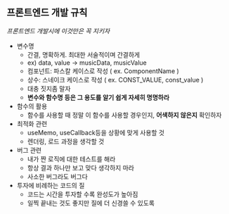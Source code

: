 ## 프론트엔드 개발 규칙

*프론트엔드 개발시에 이것만은 꼭 지키자*

- 변수명
  - 간결, 명확하게. 최대한 서술적이며 간결하게 
  - ex) data, value -> musicData, musicValue
  - 컴포넌트: 파스칼 케이스로 작성 ( ex. ComponentName )
  - 상수: 스네이크 케이스로 작성 ( ex. CONST_VALUE, const_value )
  - 대충 짓지좀 말자
  - **변수와 함수명 등은 그 용도를 알기 쉽게 자세히 명명하라**
- 함수의 활용
  - 함수를 사용할 때 정말 이 함수를 사용할 경우인지, **어색하지 않은지** 확인하자
- 최적화 관련
  - useMemo, useCallback등을 상황에 맞게 사용할 것
  - 렌더링, 로드 과정을 생각할 것
- 버그 관련
  - 내가 짠 로직에 대한 테스트를 해라
  - 항상 결과 하나만 보고 맞다 생각하지 마라
  - 사소한 버그라도 버그다
- 투자에 비례하는 코드의 질
  - 코드는 시간을 투자할 수록 완성도가 높아짐
  - 일찍 끝내는 것도 좋지만 질에 더 신경쓸 수 있도록



